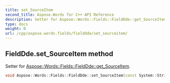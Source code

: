```yaml
---
title: set_SourceItem
second_title: Aspose.Words for C++ API Reference
description: Setter for Aspose::Words::Fields::FieldDde::get_SourceItem. 
type: docs
weight: 0
url: /cpp/aspose.words.fields/fielddde/set_sourceitem/
---
```

## FieldDde.set_SourceItem method


Setter for [Aspose::Words::Fields::FieldDde::get_SourceItem](./get_sourceitem/).

```cpp
void Aspose::Words::Fields::FieldDde::set_SourceItem(const System::String &value)
```

